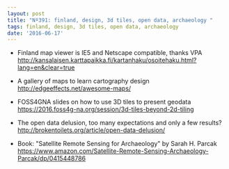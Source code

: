 ```yaml
---
layout: post
title: "Nº391: finland, design, 3d tiles, open data, archaeology "
tags: finland, design, 3d tiles, open data, archaeology
date: '2016-06-17'
---
```


* Finland map viewer is IE5 and Netscape compatible, thanks VPA
  http://kansalaisen.karttapaikka.fi/kartanhaku/osoitehaku.html?lang=en&clear=true

* A gallery of maps to learn cartography design
  http://edgeeffects.net/awesome-maps/

* FOSS4GNA slides on how to use 3D tiles to present geodata
  https://2016.foss4g-na.org/session/3d-tiles-beyond-2d-tiling

* The open data delusion, too many expectations and only a few results?
  http://brokentoilets.org/article/open-data-delusion/

* Book: "Satellite Remote Sensing for Archaeology" by Sarah H. Parcak
  https://www.amazon.com/Satellite-Remote-Sensing-Archaeology-Parcak/dp/0415448786
